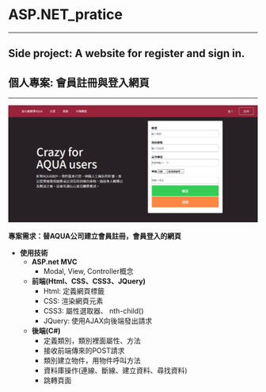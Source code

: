 # ASP.NET_pratice

***
## Side project: A website for register and sign in.
## 個人專案: 會員註冊與登入網頁
***

![image](https://github.com/JohnnyOfSnow/ASP.NET_pratice/blob/master/sideProject_LoginSystem/image/sideproject_main.jpg)

**專案需求：替AQUA公司建立會員註冊，會員登入的網頁**

* **使用技術**
  * **ASP.net MVC**
  	* Modal, View, Controller概念
  * **前端(Html、CSS、CSS3、JQuery)**
  	* Html: 定義網頁標籤
  	* CSS: 渲染網頁元素
  	* CSS3: 屬性選取器、 nth-child()
  	* JQuery: 使用AJAX向後端發出請求
  * **後端(C#)**
  	* 定義類別，類別裡面屬性、方法
  	* 接收前端傳來的POST請求
  	* 類別建立物件，用物件呼叫方法
  	* 資料庫操作(連線、斷線、建立資料、尋找資料)
  	* 跳轉頁面